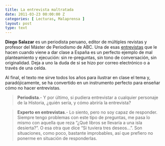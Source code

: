 ```yaml
---
title: La entrevista maltratada
date: 2011-03-23 00:00:00 Z
categories: [ Lecturas, Malaprensa ]
layout: post
type: text
---
```


**Diego Salazar** es un periodista peruano, editor de múltiples revistas y profesor del Máster de Periodismo de ABC. Una de esas [entrevistas](http://bit.ly/hsW4av) que le hacen cuando viene a dar clase a España es un perfecto ejemplo de mal planteamiento y ejecución: sin re-preguntas, sin tono de conversación, sin originalidad. Deja a uno la duda de si se hizo por correo electrónico o a través de una celda. 

Al final, el texto me sirve todos los años para ilustrar en clase el tema y, paradójicamente, se ha convertido en un instrumento perfecto para enseñar cómo no hacer entrevistas.

>**Periodista**.- Y por último, si pudiera entrevistar a cualquier personaje de la Historia, ¿quién sería, y cómo abriría la entrevista?

>**Experto en entrevistas**.- Lo siento, pero no soy capaz de responder. Siempre tengo problemas con este tipo de preguntas, me pasa lo mismo con aquella que reza “¿Qué libros se llevaría a una isla desierta?”. O esa otra que dice “Si tuviera tres deseos…”. Son situaciones, como poco, bastante improbables, así que prefiero no ponerme en situación de responderlas.
